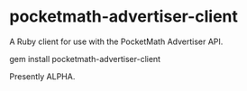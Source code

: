 pocketmath-advertiser-client
============================

A Ruby client for use with the PocketMath Advertiser API.

  gem install pocketmath-advertiser-client

Presently ALPHA.
